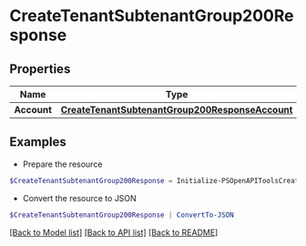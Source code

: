 # CreateTenantSubtenantGroup200Response
## Properties

Name | Type | Description | Notes
------------ | ------------- | ------------- | -------------
**Account** | [**CreateTenantSubtenantGroup200ResponseAccount**](CreateTenantSubtenantGroup200ResponseAccount.md) |  | [optional] 

## Examples

- Prepare the resource
```powershell
$CreateTenantSubtenantGroup200Response = Initialize-PSOpenAPIToolsCreateTenantSubtenantGroup200Response  -Account null
```

- Convert the resource to JSON
```powershell
$CreateTenantSubtenantGroup200Response | ConvertTo-JSON
```

[[Back to Model list]](../README.md#documentation-for-models) [[Back to API list]](../README.md#documentation-for-api-endpoints) [[Back to README]](../README.md)

